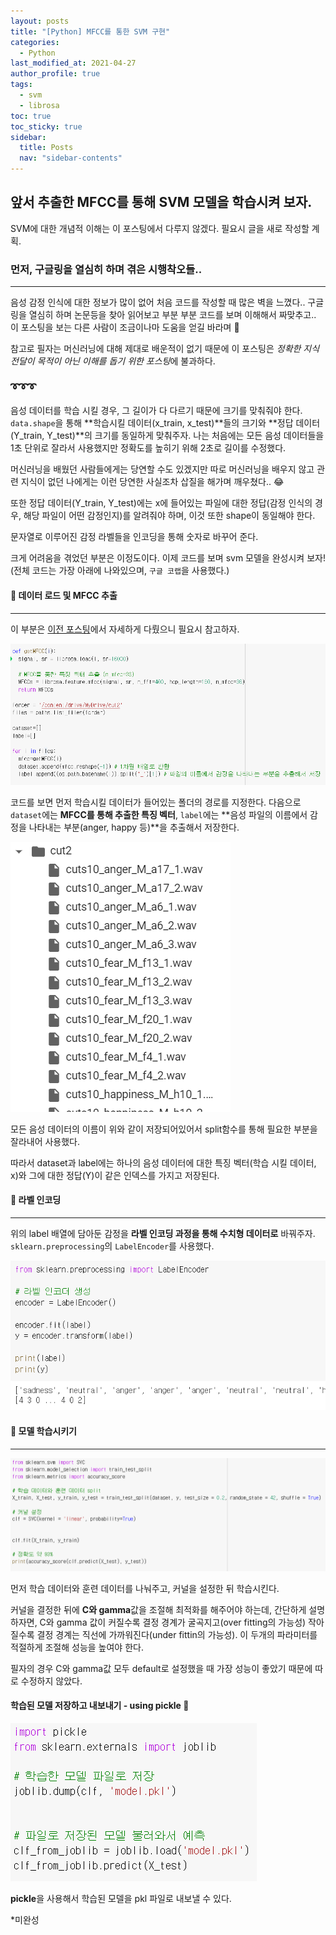 ```yaml
---
layout: posts
title: "[Python] MFCC를 통한 SVM 구현"
categories:
  - Python
last_modified_at: 2021-04-27
author_profile: true
tags:
  - svm
  - librosa
toc: true
toc_sticky: true
sidebar:
  title: Posts
  nav: "sidebar-contents"
---
```


## 앞서 추출한 MFCC를 통해 SVM 모델을 학습시켜 보자.

SVM에 대한 개념적 이해는 이 포스팅에서 다루지 않겠다. 필요시 글을 새로 작성할 계획.


### 먼저, 구글링을 열심히 하며 겪은 시행착오들..

-----

음성 감정 인식에 대한 정보가 많이 없어 처음 코드를 작성할 때 많은 벽을 느꼈다.. 구글링을 열심히 하며 논문등을 찾아 읽어보고 부분 부분 코드를 보며 이해해서 짜맞추고.. 이 포스팅을 보는 다른 사람이 조금이나마 도움을 얻길 바라며 🐤

참고로 필자는 머신러닝에 대해 제대로 배운적이 없기 때문에 이 포스팅은 *정확한 지식 전달이 목적이 아닌 이해를 돕기 위한 포스팅*에 불과하다.

###  ➰➰➰

음성 데이터를 학습 시킬 경우, 그 길이가 다 다르기 때문에 크기를 맞춰줘야 한다. ```data.shape```을 통해 **학습시킬 데이터(x_train, x_test)**들의 크기와 **정답 데이터(Y_train, Y_test)**의 크기를 동일하게 맞춰주자. 나는 처음에는 모든 음성 데이터들을 1초 단위로 잘라서 사용했지만 정확도를 높히기 위해 2초로 길이를 수정했다.

머신러닝을 배웠던 사람들에게는 당연할 수도 있겠지만 따로 머신러닝을 배우지 않고 관련 지식이 없던 나에게는 이런 당연한 사실조차 삽질을 해가며 깨우쳤다.. 😂

또한 정답 데이터(Y_train, Y_test)에는 x에 들어있는 파일에 대한 정답(감정 인식의 경우, 해당 파일이 어떤 감정인지)를 알려줘야 하며, 이것 또한 shape이 동일해야 한다.

문자열로 이루어진 감정 라벨들을 인코딩을 통해 숫자로 바꾸어 준다.

크게 어려움을 겪었던 부분은 이정도이다. 이제 코드를 보며 svm 모델을 완성시켜 보자! (전체 코드는 가장 아래에 나와있으며, ```구글 코랩```을 사용했다.)

#### 🌝 데이터 로드 및 MFCC 추출

-----

이 부분은 <a href="https://jerimo.github.io/python/mfcc/">이전 포스팅</a>에서 자세하게 다뤘으니 필요시 참고하자.

![1](/assets/image/svm1.PNG)

코드를 보면 먼저 학습시킬 데이터가 들어있는 폴더의 경로를 지정한다. 다음으로 ```dataset```에는 **MFCC를 통해 추출한 특징 벡터**, ```label```에는 **음성 파일의 이름에서 감정을 나타내는 부분(anger, happy 등)**을 추출해서 저장한다.

![_](/assets/image/svm_data.PNG)

모든 음성 데이터의 이름이 위와 같이 저장되어있어서 split함수를 통해 필요한 부분을 잘라내어 사용했다.

따라서 dataset과 label에는 하나의 음성 데이터에 대한 특징 벡터(학습 시킬 데이터, x)와 그에 대한 정답(Y)이 같은 인덱스를 가지고 저장된다.


#### 🔖 라벨 인코딩

-----

위의 label 배열에 담아둔 감정을 **라벨 인코딩 과정을 통해 수치형 데이터로** 바꿔주자. ```sklearn.preprocessing```의 ```LabelEncoder```를 사용했다. 

![2](/assets/image/svm2.PNG)


#### 🎢 모델 학습시키기

-----

![3](/assets/image/svm3.PNG)

먼저 학습 데이터와 훈련 데이터를 나눠주고, 커널을 설정한 뒤 학습시킨다.

커널을 결정한 뒤에 **C와 gamma**값을 조절해 최적화를 해주어야 하는데, 간단하게 설명하자면, C와 gamma 값이 커질수록 결정 경계가 굴곡지고(over fitting의 가능성) 작아질수록 결정 경계는 직선에 가까워진다(under fittin의 가능성). 이 두개의 파라미터를 적절하게 조절해 성능을 높여야 한다.

필자의 경우 C와 gamma값 모두 default로 설정했을 때 가장 성능이 좋았기 때문에 따로 수정하지 않았다.


#### 학습된 모델 저장하고 내보내기 - using pickle 🥒

![4](/assets/image/svm4.PNG)

**pickle**을 사용해서 학습된 모델을 pkl 파일로 내보낼 수 있다.

*미완성